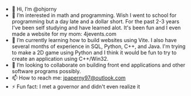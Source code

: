 - 👋 Hi, I’m @ohjorny
- 👀 I’m interested in math and programming. Wish I went to school for programming but a day late and a dollar short. For the past 2-3 years I've been self studying and have learned alot. It's been fun and I even made a website for my mom: 4jevents.com
- 🌱 I’m currently learning how to build websites using Vite. I also have several months of experience in SQL, Python, C++, and Java. I'm trying to make a 2D game using Python and I think it would be fun to try to create an application using C++/Win32. 
- 💞️ I’m looking to collaborate on building front end applications and other software programs possibly. 
- 📫 How to reach me: jpaperny97@outlook.com
- ⚡ Fun fact: I met a governor and didn't even realize it

<!---
ohjorny/ohjorny is a ✨ special ✨ repository because its `README.md` (this file) appears on your GitHub profile.
You can click the Preview link to take a look at your changes.
--->
